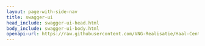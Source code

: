 ```yaml
---
layout: page-with-side-nav
title: swagger-ui
head_include: swagger-ui-head.html
body_include: swagger-ui-body.html
openapi-url: https://raw.githubusercontent.com/VNG-Realisatie/Haal-Centraal-WOZ-bevragen/master/specificatie/genereervariant/openapi.yaml
---
```

<div id="swagger-ui"></div>
